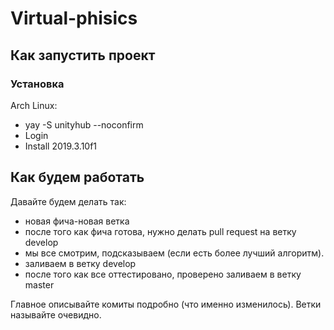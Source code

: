 # Virtual-phisics

## Как запустить проект

### Установка
Arch Linux:
- yay -S unityhub --noconfirm
- Login
- Install 2019.3.10f1


## Как будем работать
Давайте будем делать так: 
- новая фича-новая ветка
- после того как фича готова, нужно делать pull request на ветку develop
- мы все смотрим, подсказываем (если есть более лучший алгоритм).
- заливаем в ветку develop
- после того как все оттестировано, проверено заливаем в ветку master

Главное описывайте комиты подробно (что именно изменилось). Ветки называйте очевидно.
